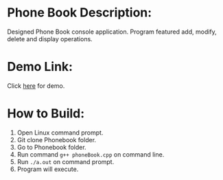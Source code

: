 # Phone Book Description:
Designed Phone Book console application. 
Program featured add, modify, delete and display operations. 

# Demo Link:
Click [here](https://onlinegdb.com/SkvTvjp4r) for demo.

# How to Build:
1. Open Linux command prompt.
2. Git clone Phonebook folder.
3. Go to Phonebook folder.
4. Run command ```g++ phoneBook.cpp``` on command line.
5. Run ```./a.out``` on command prompt.
6. Program will execute.
